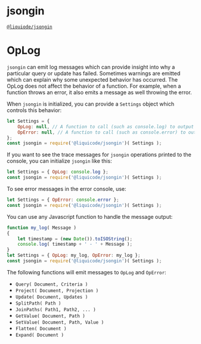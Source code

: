 # jsongin
[`@liquiode/jsongin`](https://github.com/liquicode/jsongin)


# OpLog

`jsongin` can emit log messages which can provide insight into why a particular query or update has failed.
Sometimes warnings are emitted which can explain why some unexpected behavior has occurred.
The OpLog does not affect the behavior of a function.
For example, when a function throws an error, it also emits a message as well throwing the error.

When `jsongin` is initialized, you can provide a `Settings` object which controls this behavior:

```js
let Settings = {
	OpLog: null, // A function to call (such as console.log) to output OpLog messages.
	OpError: null, // A function to call (such as console.error) to output OpError messages.
};
const jsongin = require('@liquicode/jsongin')( Settings );
```

If you want to see the trace messages for `jsongin` operations printed to the console,
  you can initialize `jsongin` like this:
```js
let Settings = { OpLog: console.log };
const jsongin = require('@liquicode/jsongin')( Settings );
```

To see error messages in the error console, use:
```js
let Settings = { OpError: console.error };
const jsongin = require('@liquicode/jsongin')( Settings );
```

You can use any Javascript function to handle the message output:
```js
function my_log( Message )
{
	let timestamp = (new Date()).toISOString();
	console.log( timestamp + ' - ' + Message );
}
let Settings = { OpLog: my_log, OpError: my_log };
const jsongin = require('@liquicode/jsongin')( Settings );
```

The following functions will emit messages to `OpLog` and `OpError`:

- `Query( Document, Criteria )`
- `Project( Document, Projection )`
- `Update( Document, Updates )`
- `SplitPath( Path )`
- `JoinPaths( Path1, Path2, ... )`
- `GetValue( Document, Path )`
- `SetValue( Document, Path, Value )`
- `Flatten( Document )`
- `Expand( Document )`
